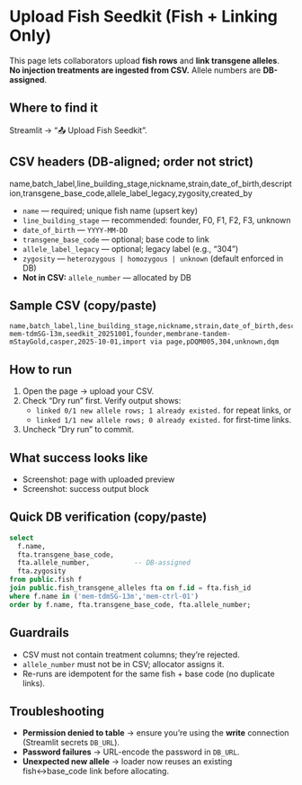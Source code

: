 # Upload Fish Seedkit (Fish + Linking Only)

This page lets collaborators upload **fish rows** and **link transgene alleles**.  
**No injection treatments are ingested from CSV.** Allele numbers are **DB-assigned**.

## Where to find it
Streamlit → “📤 Upload Fish Seedkit”.

## CSV headers (DB-aligned; order not strict)
name,batch_label,line_building_stage,nickname,strain,date_of_birth,description,transgene_base_code,allele_label_legacy,zygosity,created_by

- `name` — required; unique fish name (upsert key)  
- `line_building_stage` — recommended: founder, F0, F1, F2, F3, unknown  
- `date_of_birth` — `YYYY-MM-DD`  
- `transgene_base_code` — optional; base code to link  
- `allele_label_legacy` — optional; legacy label (e.g., “304”)  
- `zygosity` — `heterozygous | homozygous | unknown` (default enforced in DB)  
- **Not in CSV:** `allele_number` — allocated by DB  

## Sample CSV (copy/paste)
```csv
name,batch_label,line_building_stage,nickname,strain,date_of_birth,description,transgene_base_code,allele_label_legacy,zygosity,created_by
mem-tdmSG-13m,seedkit_20251001,founder,membrane-tandem-mStayGold,casper,2025-10-01,import via page,pDQM005,304,unknown,dqm
```

## How to run
1. Open the page → upload your CSV.  
2. Check “Dry run” first. Verify output shows:  
   - `linked 0/1 new allele rows; 1 already existed.` for repeat links, or  
   - `linked 1/1 new allele rows; 0 already existed.` for first-time links.  
3. Uncheck “Dry run” to commit.  

## What success looks like
- Screenshot: page with uploaded preview  
- Screenshot: success output block  

## Quick DB verification (copy/paste)
```sql
select
  f.name,
  fta.transgene_base_code,
  fta.allele_number,           -- DB-assigned
  fta.zygosity
from public.fish f
join public.fish_transgene_alleles fta on f.id = fta.fish_id
where f.name in ('mem-tdmSG-13m','mem-ctrl-01')
order by f.name, fta.transgene_base_code, fta.allele_number;
```

## Guardrails
- CSV must not contain treatment columns; they’re rejected.  
- `allele_number` must not be in CSV; allocator assigns it.  
- Re-runs are idempotent for the same fish + base code (no duplicate links).  

## Troubleshooting
- **Permission denied to table** → ensure you’re using the **write** connection (Streamlit secrets `DB_URL`).  
- **Password failures** → URL-encode the password in `DB_URL`.  
- **Unexpected new allele** → loader now reuses an existing fish↔base_code link before allocating.  
